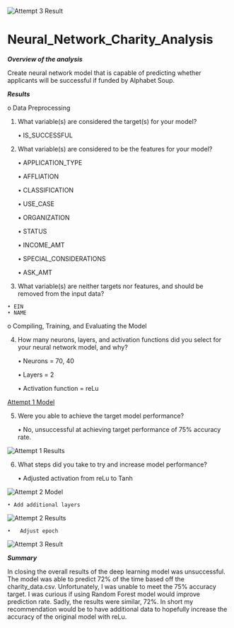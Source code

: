![Attempt 3 Result](https://user-images.githubusercontent.com/111043588/210605728-8e918ee3-4426-44ea-85e2-50f1a4978d34.PNG)
# Neural_Network_Charity_Analysis

***Overview of the analysis***

Create neural network model that is capable of predicting whether applicants will be successful if funded by Alphabet Soup.

***Results***

o	Data Preprocessing

1. What variable(s) are considered the target(s) for your model?

    •	IS_SUCCESSFUL
  
2.	What variable(s) are considered to be the features for your model?

    • APPLICATION_TYPE
    
    • AFFLIATION
    
    • CLASSIFICATION
    
    • USE_CASE
    
    • ORGANIZATION
    
    • STATUS
    
    • INCOME_AMT
    
    • SPECIAL_CONSIDERATIONS  
    
    • ASK_AMT
  
  3.	What variable(s) are neither targets nor features, and should be removed from the input data?

    • EIN
    • NAME
  
o	Compiling, Training, and Evaluating the Model

4.	How many neurons, layers, and activation functions did you select for your neural network model, and why?

    •	Neurons = 70, 40
    
    •	Layers = 2
    
    •	Activation function = reLu 
  
  [Attempt 1 Model ](https://user-images.githubusercontent.com/111043588/209889711-218f7b30-533a-446d-8968-ca7576246518.PNG)
  
5.	Were you able to achieve the target model performance?

    • No, unsuccessful at achieving target performance of 75% accuracy rate. 
    
  ![Attempt 1 Results ](https://user-images.githubusercontent.com/111043588/209889714-c0daf6cd-d379-4b2b-91fa-03418d56360c.PNG)
  
6.	What steps did you take to try and increase model performance?

    •	Adjusted activation from reLu to Tanh
    
 ![Attempt 2 Model](https://user-images.githubusercontent.com/111043588/209889715-c86e8e4b-65d0-460b-8913-a4757aa4d655.PNG)  
    
    • Add additional layers
    
  ![Attempt 2 Results ](https://user-images.githubusercontent.com/111043588/209889716-6d51723e-fd8f-406a-9c50-919e792ce609.PNG)
  
    •	Adjust epoch
    
  ![Attempt 3 Result](https://user-images.githubusercontent.com/111043588/210605728-8e918ee3-4426-44ea-85e2-50f1a4978d34.PNG)
  
  
***Summary***

In closing the overall results of the deep learning model was unsuccessful. The model was able to predict 72% of the time based off the charity_data.csv. Unfortunately, I was unable to meet the 75% accuracy target. I was curious if using Random Forest model would improve prediction rate. Sadly, the results were similar, 72%. In short my recommendation would be to have additional data to hopefully increase the accuracy of the original model with reLu. 

